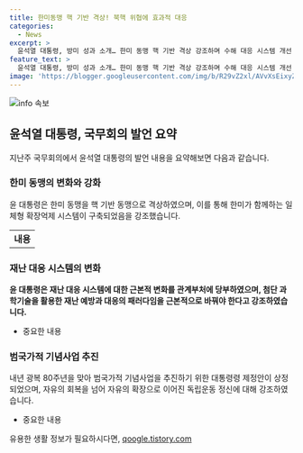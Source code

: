 ```yaml
---
title: 한미동맹 핵 기반 격상! 북핵 위협에 효과적 대응
categories:
  - News
excerpt: >
  윤석열 대통령, 방미 성과 소개… 한미 동맹 핵 기반 격상 강조하며 수해 대응 시스템 개선 당부 - 윤석열 대통령이 나토 정상회의 참석 후 미국 방문 성과를 소개했다. 한미 동맹 격상을 강조하며 국무회의에서 재난 대응 시스템의 변화를 당부했다. 또한, 국제사회에 대한 한미의 역할과 광복 80주년을 맞아 범국가적 기념사업을 추진하는 대통령령 제정안이 상정됐다. #윤석열_대통령 #국무회의 #한미동맹
feature_text: >
  윤석열 대통령, 방미 성과 소개… 한미 동맹 핵 기반 격상 강조하며 수해 대응 시스템 개선 당부 - 윤석열 대통령이 나토 정상회의 참석 후 미국 방문 성과를 소개했다. 한미 동맹 격상을 강조하며 국무회의에서 재난 대응 시스템의 변화를 당부했다. 또한, 국제사회에 대한 한미의 역할과 광복 80주년을 맞아 범국가적 기념사업을 추진하는 대통령령 제정안이 상정됐다. #윤석열_대통령 #국무회의 #한미동맹
image: 'https://blogger.googleusercontent.com/img/b/R29vZ2xl/AVvXsEixyZcFfHzMRdzZMjFBmAUKJYCLCGyLL1o632UiGVXcaFdKo_bkvkuCioo0uUKlGfBVcT3P84aROyZIXSBEx3Aw5nCQ3pTgDom1WDC4m8eifvWiAmWEEVb4x6G_l8C0QH225ldMjyaFvpxGEBGNO37VmDTDMHGhJPq73UglMfDca1-0aw/s1600/blogspot.png'
---
```


<p><img src="https://blogger.googleusercontent.com/img/b/R29vZ2xl/AVvXsEixyZcFfHzMRdzZMjFBmAUKJYCLCGyLL1o632UiGVXcaFdKo_bkvkuCioo0uUKlGfBVcT3P84aROyZIXSBEx3Aw5nCQ3pTgDom1WDC4m8eifvWiAmWEEVb4x6G_l8C0QH225ldMjyaFvpxGEBGNO37VmDTDMHGhJPq73UglMfDca1-0aw/s1600/blogspot.png" alt="info 속보" /></p>

<h2 data-ke-size="size26">윤석열 대통령, 국무회의 발언 요약</h2>

<p data-ke-size="size16">지난주 국무회의에서 윤석열 대통령의 발언 내용을 요약해보면 다음과 같습니다.</p>

<h3>한미 동맹의 변화와 강화</h3>

<p data-ke-size="size16">윤 대통령은 한미 동맹을 핵 기반 동맹으로 격상하였으며, 이를 통해 한미가 함께하는 일체형 확장억제 시스템이 구축되었음을 강조했습니다.</p>

<table>
    <tr>
        <td style="text-align: center; height: 17px;"><b>내용</b></td>
    </tr>
</table>

<h3>재난 대응 시스템의 변화</h3>

<p data-ke-size="size16"><b>윤 대통령은 재난 대응 시스템에 대한 근본적 변화를 관계부처에 당부하였으며, 첨단 과학기술을 활용한 재난 예방과 대응의 패러다임을 근본적으로 바꿔야 한다고 강조하였습니다.</b></p>

<ul>
    <li>중요한 내용</li>
</ul>

<h3>범국가적 기념사업 추진</h3>

<p data-ke-size="size16">내년 광복 80주년을 맞아 범국가적 기념사업을 추진하기 위한 대통령령 제정안이 상정되었으며, 자유의 회복을 넘어 자유의 확장으로 이어진 독립운동 정신에 대해 강조하였습니다.</p>

<ul>
    <li>중요한 내용</li>
</ul>
유용한 생활 정보가 필요하시다면, <a href="https://qoogle.tistory.com" rel="dofollow">qoogle.tistory.com</a>



